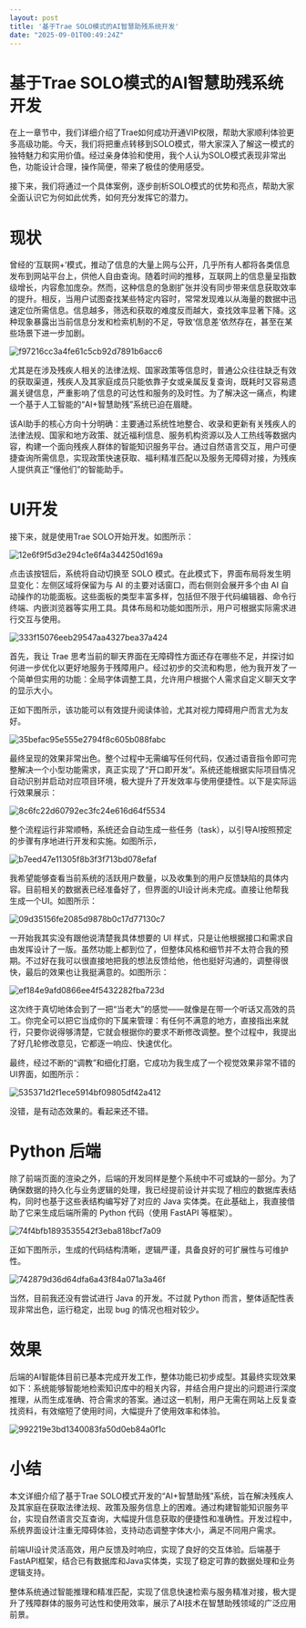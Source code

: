 ```yaml
---
layout: post
title: '基于Trae SOLO模式的AI智慧助残系统开发'
date: "2025-09-01T00:49:24Z"
---
```

基于Trae SOLO模式的AI智慧助残系统开发
========================

在上一章节中，我们详细介绍了Trae如何成功开通VIP权限，帮助大家顺利体验更多高级功能。今天，我们将把重点转移到SOLO模式，带大家深入了解这一模式的独特魅力和实用价值。经过亲身体验和使用，我个人认为SOLO模式表现非常出色，功能设计合理，操作简便，带来了极佳的使用感受。

接下来，我们将通过一个具体案例，逐步剖析SOLO模式的优势和亮点，帮助大家全面认识它为何如此优秀，如何充分发挥它的潜力。

现状
==

曾经的‘互联网+’模式，推动了信息的大量上网与公开，几乎所有人都将各类信息发布到网站平台上，供他人自由查询。随着时间的推移，互联网上的信息量呈指数级增长，内容愈加庞杂。然而，这种信息的急剧扩张并没有同步带来信息获取效率的提升。相反，当用户试图查找某些特定内容时，常常发现难以从海量的数据中迅速定位所需信息。信息越多，筛选和获取的难度反而越大，查找效率显著下降。这种现象暴露出当前信息分发和检索机制的不足，导致‘信息差’依然存在，甚至在某些场景下进一步加剧。

![f97216cc3a4fe61c5cb92d7891b6acc6](https://img2024.cnblogs.com/blog/1423484/202508/1423484-20250828215941935-597900768.png)

尤其是在涉及残疾人相关的法律法规、国家政策等信息时，普通公众往往缺乏有效的获取渠道，残疾人及其家庭成员只能依靠子女或亲属反复查询，既耗时又容易遗漏关键信息，严重影响了信息的可达性和服务的及时性。为了解决这一痛点，构建一个基于人工智能的“AI+智慧助残”系统已迫在眉睫。

该AI助手的核心方向十分明确：主要通过系统性地整合、收录和更新有关残疾人的法律法规、国家和地方政策、就近福利信息、服务机构资源以及人工热线等数据内容，构建一个面向残疾人群体的智能知识服务平台。通过自然语言交互，用户可便捷查询所需信息，实现政策快速获取、福利精准匹配以及服务无障碍对接，为残疾人提供真正“懂他们”的智能助手。

UI开发
====

接下来，就是使用Trae SOLO开始开发。如图所示：

![12e6f9f5d3e294c1e6f4a344250d169a](https://img2024.cnblogs.com/blog/1423484/202508/1423484-20250828215952786-956827230.png)

点击该按钮后，系统将自动切换至 SOLO 模式。在此模式下，界面布局将发生明显变化：左侧区域将保留为与 AI 的主要对话窗口，而右侧则会展开多个由 AI 自动操作的功能面板。这些面板的类型丰富多样，包括但不限于代码编辑器、命令行终端、内嵌浏览器等实用工具。具体布局和功能如图所示，用户可根据实际需求进行交互与使用。

![333f15076eeb29547aa4327bea37a424](https://img2024.cnblogs.com/blog/1423484/202508/1423484-20250828220005743-350653842.png)

首先，我让 Trae 思考当前的聊天界面在无障碍性方面还存在哪些不足，并探讨如何进一步优化以更好地服务于残障用户。经过初步的交流和构思，他为我开发了一个简单但实用的功能：全局字体调整工具，允许用户根据个人需求自定义聊天文字的显示大小。

正如下图所示，该功能可以有效提升阅读体验，尤其对视力障碍用户而言尤为友好。

![35befac95e555e2794f8c605b088fabc](https://img2024.cnblogs.com/blog/1423484/202508/1423484-20250828220011066-615848629.png)

最终呈现的效果非常出色。整个过程中无需编写任何代码，仅通过语音指令即可完整解决一个小型功能需求，真正实现了“开口即开发”。系统还能根据实际项目情况自动识别并启动对应项目环境，极大提升了开发效率与使用便捷性。以下是实际运行效果展示：

![8c6fc22d60792ec3fc24e616d64f5534](https://img2024.cnblogs.com/blog/1423484/202508/1423484-20250828220018241-2067359509.gif)

整个流程运行非常顺畅，系统还会自动生成一些任务（task），以引导AI按照预定的步骤有序地进行开发和实施。如图所示，

![b7eed47e11305f8b3f3f713bd078efaf](https://img2024.cnblogs.com/blog/1423484/202508/1423484-20250828220022213-1312491269.png)

我希望能够查看当前系统的活跃用户数量，以及收集到的用户反馈缺陷的具体内容。目前相关的数据表已经准备好了，但界面的UI设计尚未完成。直接让他帮我生成一个UI。如图所示：

![09d35156fe2085d9878b0c17d77130c7](https://img2024.cnblogs.com/blog/1423484/202508/1423484-20250828220027439-930553975.png)

一开始我其实没有跟他说清楚我具体想要的 UI 样式，只是让他根据接口和需求自由发挥设计了一版。虽然功能上都到位了，但整体风格和细节并不太符合我的预期。不过好在我可以很直接地把我的想法反馈给他，他也挺好沟通的，调整得很快，最后的效果也让我挺满意的。如图所示：

![ef184e9afd0866ee4f5432282fba723d](https://img2024.cnblogs.com/blog/1423484/202508/1423484-20250828220031576-1813873370.png)

这次终于真切地体会到了一把“当老大”的感觉——就像是在带一个听话又高效的员工。你完全可以把它当成你的下属来管理：有任何不满意的地方，直接指出来就行，只要你说得够清楚，它就会根据你的要求不断修改调整。整个过程中，我提出了好几轮修改意见，它都逐一响应、快速优化。

最终，经过不断的“调教”和细化打磨，它成功为我生成了一个视觉效果非常不错的UI界面，如图所示：

![535371d2f1ece5914bf09805df42a412](https://img2024.cnblogs.com/blog/1423484/202508/1423484-20250828220037198-1849841888.gif)

没错，是有动态效果的。看起来还不错。

Python 后端
=========

除了前端页面的渲染之外，后端的开发同样是整个系统中不可或缺的一部分。为了确保数据的持久化与业务逻辑的处理，我已经提前设计并实现了相应的数据库表结构，同时也基于这些表结构编写好了对应的 Java 实体类。在此基础上，我直接借助了它来生成后端所需的 Python 代码（使用 FastAPI 等框架）。

![74f4bfb1893535542f3eba818bcf7a09](https://img2024.cnblogs.com/blog/1423484/202508/1423484-20250828220042347-2012408674.png)

正如下图所示，生成的代码结构清晰，逻辑严谨，具备良好的可扩展性与可维护性。

![742879d36d64dfa6a43f84a071a3a46f](https://img2024.cnblogs.com/blog/1423484/202508/1423484-20250828220046955-1386549630.png)

当然，目前我还没有尝试进行 Java 的开发。不过就 Python 而言，整体适配性表现非常出色，运行稳定，出现 bug 的情况也相对较少。

效果
==

后端的AI智能体目前已基本完成开发工作，整体功能已初步成型。其最终实现效果如下：系统能够智能地检索知识库中的相关内容，并结合用户提出的问题进行深度推理，从而生成准确、符合需求的答案。通过这一机制，用户无需在网站上反复查找资料，有效缩短了使用时间，大幅提升了使用效率和体验。

![992219e3bd1340083fa50d0eb84a0f1c](https://img2024.cnblogs.com/blog/1423484/202508/1423484-20250828220053579-2033205738.gif)

小结
==

本文详细介绍了基于Trae SOLO模式开发的“AI+智慧助残”系统，旨在解决残疾人及其家庭在获取法律法规、政策及服务信息上的困难。通过构建智能知识服务平台，实现自然语言交互查询，大幅提升信息获取的便捷性和准确性。开发过程中，系统界面设计注重无障碍体验，支持动态调整字体大小，满足不同用户需求。

前端UI设计灵活高效，用户反馈及时响应，实现了良好的交互体验。后端基于FastAPI框架，结合已有数据库和Java实体类，实现了稳定可靠的数据处理和业务逻辑支持。

整体系统通过智能推理和精准匹配，实现了信息快速检索与服务精准对接，极大提升了残障群体的服务可达性和使用效率，展示了AI技术在智慧助残领域的广泛应用前景。